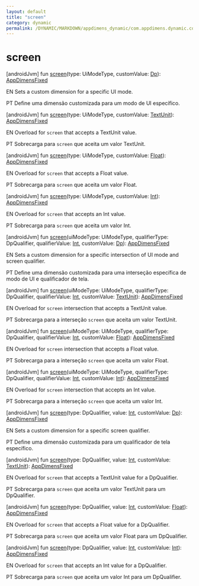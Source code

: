 ```yaml
---
layout: default
title: "screen"
category: dynamic
permalink: /DYNAMIC/MARKDOWN/appdimens_dynamic/com.appdimens.dynamic.compose/-app-dimens-fixed/screen.html
---
```


# screen

[androidJvm]
fun [screen](screen.md)(type: UiModeType, customValue: [Dp](https://developer.android.com/reference/kotlin/androidx/compose/ui/unit/Dp.html)): [AppDimensFixed](index.md)

EN Sets a custom dimension for a specific UI mode.

PT Define uma dimensão customizada para um modo de UI específico.

[androidJvm]
fun [screen](screen.md)(type: UiModeType, customValue: [TextUnit](https://developer.android.com/reference/kotlin/androidx/compose/ui/unit/TextUnit.html)): [AppDimensFixed](index.md)

EN Overload for `screen` that accepts a TextUnit value.

PT Sobrecarga para `screen` que aceita um valor TextUnit.

[androidJvm]
fun [screen](screen.md)(type: UiModeType, customValue: [Float](https://kotlinlang.org/api/core/kotlin-stdlib/kotlin/-float/index.html)): [AppDimensFixed](index.md)

EN Overload for `screen` that accepts a Float value.

PT Sobrecarga para `screen` que aceita um valor Float.

[androidJvm]
fun [screen](screen.md)(type: UiModeType, customValue: [Int](https://kotlinlang.org/api/core/kotlin-stdlib/kotlin/-int/index.html)): [AppDimensFixed](index.md)

EN Overload for `screen` that accepts an Int value.

PT Sobrecarga para `screen` que aceita um valor Int.

[androidJvm]
fun [screen](screen.md)(uiModeType: UiModeType, qualifierType: DpQualifier, qualifierValue: [Int](https://kotlinlang.org/api/core/kotlin-stdlib/kotlin/-int/index.html), customValue: [Dp](https://developer.android.com/reference/kotlin/androidx/compose/ui/unit/Dp.html)): [AppDimensFixed](index.md)

EN Sets a custom dimension for a specific intersection of UI mode and screen qualifier.

PT Define uma dimensão customizada para uma interseção específica de modo de UI e qualificador de tela.

[androidJvm]
fun [screen](screen.md)(uiModeType: UiModeType, qualifierType: DpQualifier, qualifierValue: [Int](https://kotlinlang.org/api/core/kotlin-stdlib/kotlin/-int/index.html), customValue: [TextUnit](https://developer.android.com/reference/kotlin/androidx/compose/ui/unit/TextUnit.html)): [AppDimensFixed](index.md)

EN Overload for `screen` intersection that accepts a TextUnit value.

PT Sobrecarga para a interseção `screen` que aceita um valor TextUnit.

[androidJvm]
fun [screen](screen.md)(uiModeType: UiModeType, qualifierType: DpQualifier, qualifierValue: [Int](https://kotlinlang.org/api/core/kotlin-stdlib/kotlin/-int/index.html), customValue: [Float](https://kotlinlang.org/api/core/kotlin-stdlib/kotlin/-float/index.html)): [AppDimensFixed](index.md)

EN Overload for `screen` intersection that accepts a Float value.

PT Sobrecarga para a interseção `screen` que aceita um valor Float.

[androidJvm]
fun [screen](screen.md)(uiModeType: UiModeType, qualifierType: DpQualifier, qualifierValue: [Int](https://kotlinlang.org/api/core/kotlin-stdlib/kotlin/-int/index.html), customValue: [Int](https://kotlinlang.org/api/core/kotlin-stdlib/kotlin/-int/index.html)): [AppDimensFixed](index.md)

EN Overload for `screen` intersection that accepts an Int value.

PT Sobrecarga para a interseção `screen` que aceita um valor Int.

[androidJvm]
fun [screen](screen.md)(type: DpQualifier, value: [Int](https://kotlinlang.org/api/core/kotlin-stdlib/kotlin/-int/index.html), customValue: [Dp](https://developer.android.com/reference/kotlin/androidx/compose/ui/unit/Dp.html)): [AppDimensFixed](index.md)

EN Sets a custom dimension for a specific screen qualifier.

PT Define uma dimensão customizada para um qualificador de tela específico.

[androidJvm]
fun [screen](screen.md)(type: DpQualifier, value: [Int](https://kotlinlang.org/api/core/kotlin-stdlib/kotlin/-int/index.html), customValue: [TextUnit](https://developer.android.com/reference/kotlin/androidx/compose/ui/unit/TextUnit.html)): [AppDimensFixed](index.md)

EN Overload for `screen` that accepts a TextUnit value for a DpQualifier.

PT Sobrecarga para `screen` que aceita um valor TextUnit para um DpQualifier.

[androidJvm]
fun [screen](screen.md)(type: DpQualifier, value: [Int](https://kotlinlang.org/api/core/kotlin-stdlib/kotlin/-int/index.html), customValue: [Float](https://kotlinlang.org/api/core/kotlin-stdlib/kotlin/-float/index.html)): [AppDimensFixed](index.md)

EN Overload for `screen` that accepts a Float value for a DpQualifier.

PT Sobrecarga para `screen` que aceita um valor Float para um DpQualifier.

[androidJvm]
fun [screen](screen.md)(type: DpQualifier, value: [Int](https://kotlinlang.org/api/core/kotlin-stdlib/kotlin/-int/index.html), customValue: [Int](https://kotlinlang.org/api/core/kotlin-stdlib/kotlin/-int/index.html)): [AppDimensFixed](index.md)

EN Overload for `screen` that accepts an Int value for a DpQualifier.

PT Sobrecarga para `screen` que aceita um valor Int para um DpQualifier.